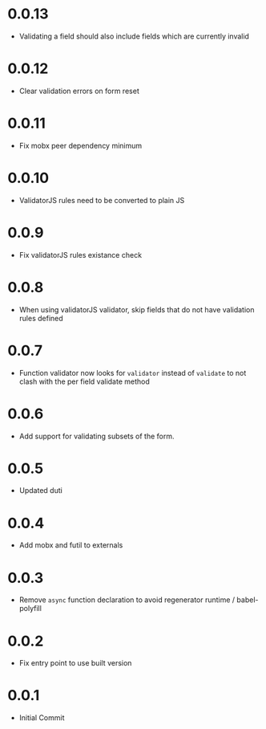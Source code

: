 # 0.0.13
* Validating a field should also include fields which are currently invalid

# 0.0.12
* Clear validation errors on form reset

# 0.0.11
* Fix mobx peer dependency minimum

# 0.0.10
* ValidatorJS rules need to be converted to plain JS

# 0.0.9
* Fix validatorJS rules existance check

# 0.0.8
* When using validatorJS validator, skip fields that do not have validation rules defined

# 0.0.7
* Function validator now looks for `validator` instead of `validate` to not clash with the per field validate method

# 0.0.6
* Add support for validating subsets of the form.

# 0.0.5
* Updated duti

# 0.0.4
* Add mobx and futil to externals

# 0.0.3
* Remove `async` function declaration to avoid regenerator runtime / babel-polyfill

# 0.0.2
* Fix entry point to use built version

# 0.0.1
* Initial Commit
